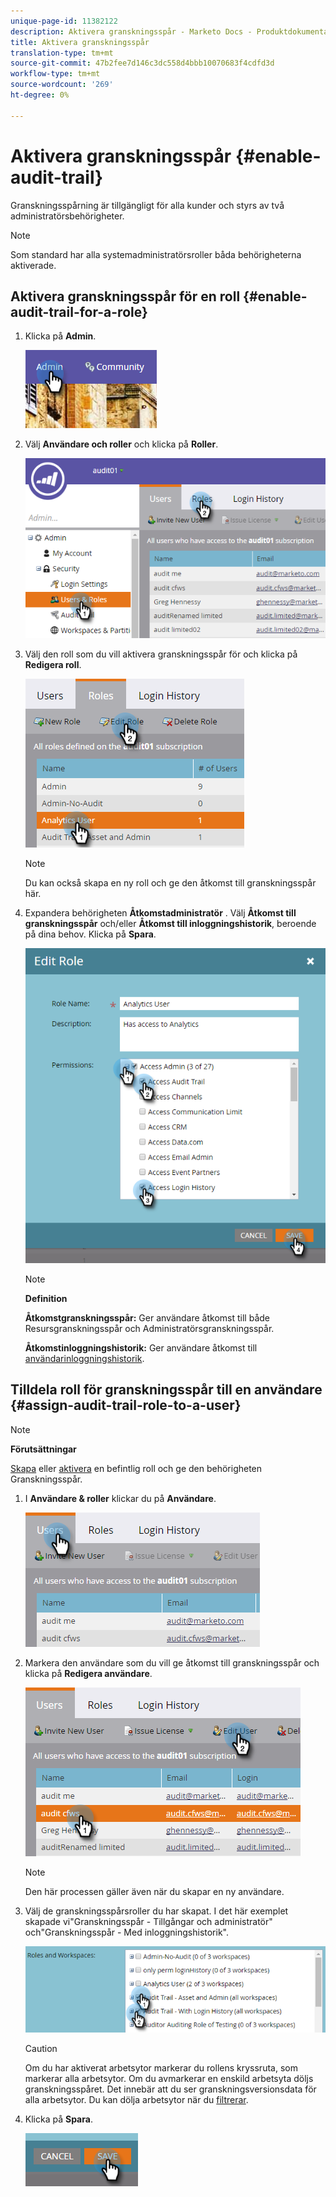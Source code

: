 ```yaml
---
unique-page-id: 11382122
description: Aktivera granskningsspår - Marketo Docs - Produktdokumentation
title: Aktivera granskningsspår
translation-type: tm+mt
source-git-commit: 47b2fee7d146c3dc558d4bbb10070683f4cdfd3d
workflow-type: tm+mt
source-wordcount: '269'
ht-degree: 0%

---
```



# Aktivera granskningsspår {#enable-audit-trail}

Granskningsspårning är tillgängligt för alla kunder och styrs av två administratörsbehörigheter.

>[!NOTE]
>
>Som standard har alla systemadministratörsroller båda behörigheterna aktiverade.

## Aktivera granskningsspår för en roll {#enable-audit-trail-for-a-role}

1. Klicka på **Admin**.

   ![](assets/one-2.png)

1. Välj **Användare och roller** och klicka på **Roller**.

   ![](assets/two-2.png)

1. Välj den roll som du vill aktivera granskningsspår för och klicka på **Redigera roll**.

   ![](assets/three-1.png)

   >[!NOTE]
   >
   >Du kan också skapa en ny roll och ge den åtkomst till granskningsspår här.

1. Expandera behörigheten **Åtkomstadministratör** . Välj **Åtkomst till granskningsspår** och/eller **Åtkomst till inloggningshistorik**, beroende på dina behov. Klicka på **Spara**.

   ![](assets/four-1.png)

   >[!NOTE]
   >
   >**Definition**
   >
   >
   >**Åtkomstgranskningsspår:** Ger användare åtkomst till både Resursgranskningsspår och Administratörsgranskningsspår.
   >
   >
   >**Åtkomstinloggningshistorik:** Ger användare åtkomst till [användarinloggningshistorik](user-login-history.md).

## Tilldela roll för granskningsspår till en användare {#assign-audit-trail-role-to-a-user}

>[!NOTE]
>
>**Förutsättningar**
>
>[Skapa](http://docs.marketo.com/display/DOCS/Create,+Delete,+Edit+and+Change+a+User+Role#Create,Delete,EditandChangeaUserRole-CreateaRole) eller [aktivera](#Enable) en befintlig roll och ge den behörigheten Granskningsspår.

1. I **Användare &amp; roller** klickar du på **Användare**.

   ![](assets/five-1.png)

1. Markera den användare som du vill ge åtkomst till granskningsspår och klicka på **Redigera användare**.

   ![](assets/six-1.png)

   >[!NOTE]
   >
   >Den här processen gäller även när du skapar en ny användare.

1. Välj de granskningsspårsroller du har skapat. I det här exemplet skapade vi&quot;Granskningsspår - Tillgångar och administratör&quot; och&quot;Granskningsspår - Med inloggningshistorik&quot;.

   ![](assets/seven-1.png)

   >[!CAUTION]
   >
   >Om du har aktiverat arbetsytor markerar du rollens kryssruta, som markerar alla arbetsytor. Om du avmarkerar en enskild arbetsyta döljs granskningsspåret. Det innebär att du ser granskningsversionsdata för alla arbetsytor. Du kan dölja arbetsytor när du [filtrerar](http://docs.marketo.com/display/DOCS/Filtering+in+Audit+Trail).

1. Klicka på **Spara**.

   ![](assets/eight-1.png)


